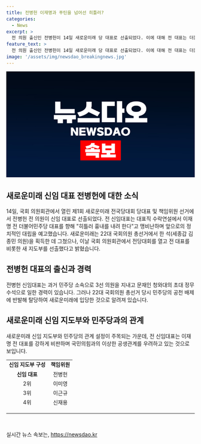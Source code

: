 ```yaml
---
title: 전병헌 이재명과 푸틴을 넘어선 히틀러?
categories:
  - News
excerpt: >
  전 의원 출신인 전병헌이 14일 새로운미래 당 대표로 선출되었다. 이에 대해 전 대표는 더불어민주당의 이재명 대표를 비난하며 민주당과의 경쟁을 예고했다. 새로운미래는 1만7065명의 권리당원이 참여한 투표를 통해 지도부를 선출했다. 전 대표는 3선 의원 출신으로, 민주당 탈당 후 새로운미래에 가담하였으며, 이재명 대표를 강하게 비판하고 있다. 새로운미래 신임 지도부와 민주당과의 관계가 주목받는 가운데, 전 대표는 이전 대표를 강하게 비판하며 국민의힘과의 공생관계를 거부하고 있다.
feature_text: >
  전 의원 출신인 전병헌이 14일 새로운미래 당 대표로 선출되었다. 이에 대해 전 대표는 더불어민주당의 이재명 대표를 비난하며 민주당과의 경쟁을 예고했다. 새로운미래는 1만7065명의 권리당원이 참여한 투표를 통해 지도부를 선출했다. 전 대표는 3선 의원 출신으로, 민주당 탈당 후 새로운미래에 가담하였으며, 이재명 대표를 강하게 비판하고 있다. 새로운미래 신임 지도부와 민주당과의 관계가 주목받는 가운데, 전 대표는 이전 대표를 강하게 비판하며 국민의힘과의 공생관계를 거부하고 있다.
image: '/assets/img/newsdao_breakingnews.jpg'
---
```


<p><img src="/assets/img/newsdao_breakingnews.jpg" alt="implanttips 속보" /></p>

<h2 data-ke-size="size26">새로운미래 신임 대표 전병헌에 대한 소식</h2>

<p data-ke-size="size16">14일, 국회 의원회관에서 열린 제1회 새로운미래 전국당대회 당대표 및 책임위원 선거에서 전병헌 전 의원이 신임 대표로 선출되었다. 전 신임대표는 대표직 수락연설에서 이재명 전 더불어민주당 대표를 향해 "히틀러 흉내를 내려 한다"고 맹비난하며 앞으로의 정치적인 대립을 예고했습니다. 새로운미래는 22대 국회의원 총선거에서 한 석(세종갑 김종민 의원)을 획득한 데 그쳤으나, 이날 국회 의원회관에서 전당대회를 열고 전 대표를 비롯한 새 지도부를 선출했다고 밝혔습니다.</p>

<h2 data-ke-size="size26">전병헌 대표의 출신과 경력</h2>

<p data-ke-size="size16">전병헌 신임대표는 과거 민주당 소속으로 3선 의원을 지내고 문재인 청와대의 초대 정무수석으로 일한 경력이 있습니다. 그러나 22대 국회의원 총선거 당시 민주당의 공천 배제에 반발해 탈당하여 새로운미래에 입당한 것으로 알려져 있습니다.</p>

<h2 data-ke-size="size26">새로운미래 신임 지도부와 민주당과의 관계</h2>

<p data-ke-size="size16">새로운미래 신임 지도부와 민주당의 관계 설정이 주목되는 가운데, 전 신임대표는 이재명 전 대표를 강하게 비판하며 국민의힘과의 이상한 공생관계를 우려하고 있는 것으로 보입니다.</p>

<table style="width: 657px; height: 129px;">
<tbody>
<tr>
<td style="text-align: center; height: 17px;"><b>신임 지도부 구성</b></td>
<td style="text-align: center; height: 17px;"><b>책임위원</b></td>
</tr>
<tr>
<td style="text-align: center; height: 17px;"><b>신임 대표</b></td>
<td style="text-align: center; height: 17px;">전병헌</td>
</tr>
<tr>
<td style="text-align: center; height: 17px;">2위</td>
<td style="text-align: center; height: 17px;">이미영</td>
</tr>
<tr>
<td style="text-align: center; height: 17px;">3위</td>
<td style="text-align: center; height: 17px;">이근규</td>
</tr>
<tr>
<td style="text-align: center; height: 17px;">4위</td>
<td style="text-align: center; height: 17px;">신재용</td>
</tr>
<tr>
<td style="text-align: center; height: 17px;">5위</td>
<td style="text-align: center; height: 17px;">진예찬</td>
</tr>
</tbody>
</table>

<hr>

<p data-ke-size="size16">&nbsp;</p>
실시간 뉴스 속보는, <a href="https://newsdao.kr" rel="dofollow">https://newsdao.kr</a>


